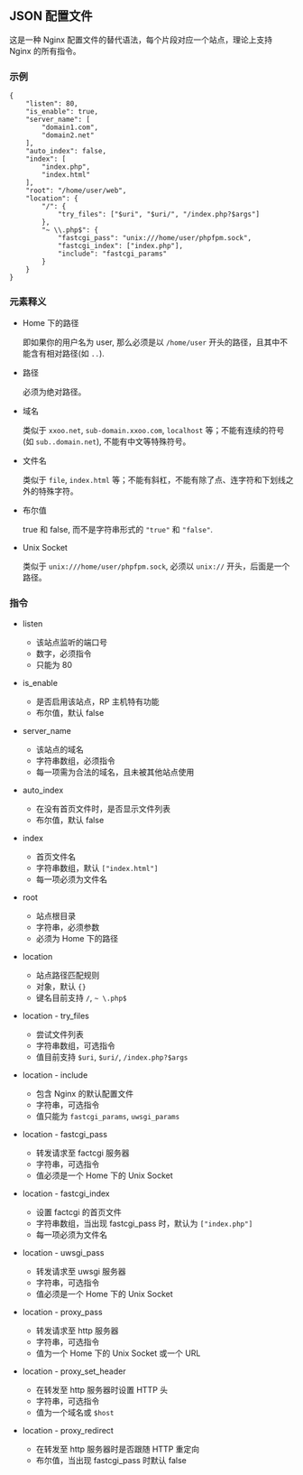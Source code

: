 ## JSON 配置文件
这是一种 Nginx 配置文件的替代语法，每个片段对应一个站点，理论上支持 Nginx 的所有指令。

### 示例

    {
        "listen": 80,
        "is_enable": true,
        "server_name": [
            "domain1.com",
            "domain2.net"
        ],
        "auto_index": false,
        "index": [
            "index.php",
            "index.html"
        ],
        "root": "/home/user/web",
        "location": {
            "/": {
                "try_files": ["$uri", "$uri/", "/index.php?$args"]
            },
            "~ \\.php$": {
                "fastcgi_pass": "unix:///home/user/phpfpm.sock",
                "fastcgi_index": ["index.php"],
                "include": "fastcgi_params"
            }
        }
    }

### 元素释义

* Home 下的路径

    即如果你的用户名为 user, 那么必须是以 `/home/user` 开头的路径，且其中不能含有相对路径(如 `..`).
    
* 路径

    必须为绝对路径。
    
* 域名

    类似于 `xxoo.net`, `sub-domain.xxoo.com`, `localhost` 等；不能有连续的符号(如 `sub..domain.net`), 不能有中文等特殊符号。
    
* 文件名

    类似于 `file`, `index.html` 等；不能有斜杠，不能有除了点、连字符和下划线之外的特殊字符。
    
* 布尔值

    true 和 false, 而不是字符串形式的 `"true"` 和 `"false"`.
    
* Unix Socket

    类似于 `unix:///home/user/phpfpm.sock`, 必须以 `unix://` 开头，后面是一个路径。
    
### 指令

* listen

    * 该站点监听的端口号
    * 数字，必须指令
    * 只能为 80
    
* is_enable

    * 是否启用该站点，RP 主机特有功能
    * 布尔值，默认 false
    
* server_name
    
    * 该站点的域名
    * 字符串数组，必须指令
    * 每一项需为合法的域名，且未被其他站点使用
    
* auto_index

    * 在没有首页文件时，是否显示文件列表
    * 布尔值，默认 false
    
* index

    * 首页文件名
    * 字符串数组，默认 `["index.html"]`
    * 每一项必须为文件名
    
* root

    * 站点根目录
    * 字符串，必须参数
    * 必须为 Home 下的路径
    
* location

    * 站点路径匹配规则
    * 对象，默认 `{}`
    * 键名目前支持 `/`, `~ \.php$`
    
* location - try_files
    
    * 尝试文件列表
    * 字符串数组，可选指令
    * 值目前支持 `$uri`, `$uri/`, `/index.php?$args`

* location - include

    * 包含 Nginx 的默认配置文件
    * 字符串，可选指令
    * 值只能为 `fastcgi_params`, `uwsgi_params`
    
* location - fastcgi_pass

    * 转发请求至 factcgi 服务器
    * 字符串，可选指令
    * 值必须是一个 Home 下的 Unix Socket
    
* location - fastcgi_index

    * 设置 factcgi 的首页文件
    * 字符串数组，当出现 fastcgi_pass 时，默认为 `["index.php"]`
    * 每一项必须为文件名

* location - uwsgi_pass

    * 转发请求至 uwsgi 服务器
    * 字符串，可选指令
    * 值必须是一个 Home 下的 Unix Socket
    
* location - proxy_pass

    * 转发请求至 http 服务器
    * 字符串，可选指令
    * 值为一个 Home 下的 Unix Socket 或一个 URL
    
* location - proxy_set_header

    * 在转发至 http 服务器时设置 HTTP 头
    * 字符串，可选指令
    * 值为一个域名或 `$host`
    
* location - proxy_redirect

    * 在转发至 http 服务器时是否跟随 HTTP 重定向
    * 布尔值，当出现 fastcgi_pass 时默认 false
